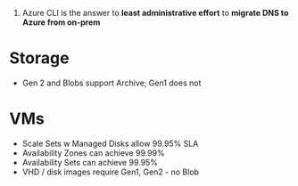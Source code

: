 1. Azure CLI is the answer to **least administrative effort** to **migrate DNS to Azure from on-prem**

# Storage
- Gen 2 and Blobs support Archive; Gen1 does not

# VMs
- Scale Sets w Managed Disks allow 99.95% SLA
- Availability Zones can achieve 99.99%
- Availability Sets can achieve 99.95%
- VHD / disk images require Gen1, Gen2 - no Blob
